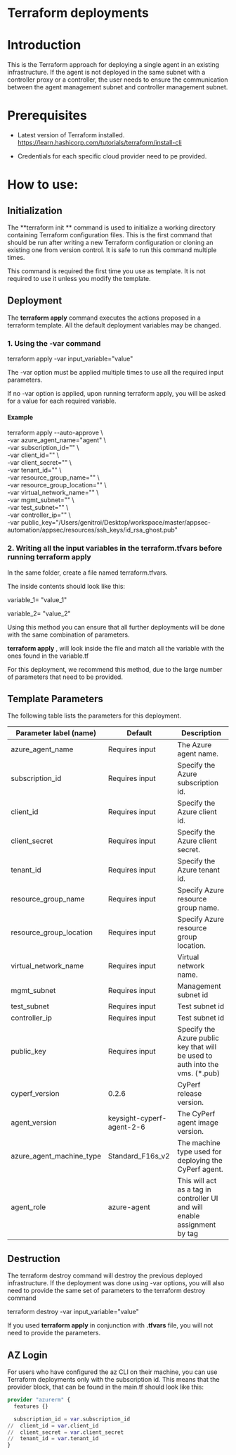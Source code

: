 # Terraform deployments

# Introduction

This is the Terraform approach for deploying a single agent in an existing infrastructure.
If the agent is not deployed in the same subnet with a controller proxy or a controller,
the user needs to ensure the communication between the agent management subnet and controller management subnet.

# Prerequisites

- Latest version of Terraform installed. https://learn.hashicorp.com/tutorials/terraform/install-cli

- Credentials for each specific cloud provider need to pe provided.

# How to use:

## Initialization

The  **terraform init ** command is used to initialize a working directory containing Terraform configuration files. This is the first command that should be run after writing a new Terraform configuration or cloning an existing one from version control. It is safe to run this command multiple times.

This command is required the first time you use as template. It is not required to use it unless you modify the template.

## Deployment

The  **terraform apply**  command executes the actions proposed in a terraform template. All the default deployment variables may be changed.

### 1. Using the **-var** command

terraform apply -var input\_variable=&quot;value&quot;

The -var option must be applied multiple times to use all the required input parameters.

If no -var option is applied, upon running terraform apply, you will be asked for a value for each required variable.

#### Example

terraform apply --auto-approve \  
-var azure_agent_name="agent" \  
-var subscription_id="" \  
-var client_id="" \  
-var client_secret="" \  
-var tenant_id="" \  
-var resource_group_name="" \  
-var resource_group_location="" \  
-var virtual_network_name="" \  
-var mgmt_subnet="" \  
-var test_subnet="" \  
-var controller_ip="" \  
-var public_key="/Users/genitroi/Desktop/workspace/master/appsec-automation/appsec/resources/ssh_keys/id_rsa_ghost.pub"

### 2. Writing all the input variables in the terraform.tfvars before running terraform apply

In the same folder, create a file named terraform.tfvars.

The inside contents should look like this:

variable_1= "value\_1"

variable_2= "value\_2"

Using this method you can ensure that all further deployments will be done with the same combination of parameters.

**terraform apply** , will look inside the file and match all the variable with the ones found in the variable.tf

For this deployment, we recommend this method, due to the large number of parameters that need to be provided.

## Template Parameters

The following table lists the parameters for this deployment.

| **Parameter label (name)**                  | **Default**            | **Description**  |
| ----------------------- | ----------------- | ----- |
| azure_agent_name | Requires input | The Azure agent name. |
| subscription_id     | Requires input   | Specify the Azure subscription id.    |
| client_id       | Requires input   | Specify the Azure client id.   |
| client_secret     | Requires input     | Specify the Azure client secret.   |
| tenant_id       | Requires input    | Specify the Azure tenant id.   |
| resource_group_name     | Requires input   | Specify Azure resource group name. |
| resource_group_location     | Requires input   | Specify Azure resource group location. |
| virtual_network_name     | Requires input   | Virtual network name. |
| mgmt_subnet | Requires input    | Management subnet id |
| test_subnet | Requires input    | Test subnet id |
| controller_ip | Requires input    | Test subnet id |
| public_key       | Requires input    | Specify the Azure public key that will be used to auth into the vms. (*.pub)   |
| cyperf_version   | 0.2.6            | CyPerf release version. |
| agent_version   | keysight-cyperf-agent-2-6            | The  CyPerf agent image version. |
| azure_agent_machine_type   | Standard_F16s_v2   | The machine type used for deploying the CyPerf agent. |
| agent_role | azure-agent | This will act as a tag in controller UI and will enable assignment by tag|

## Destruction

The terraform destroy command will destroy the previous deployed infrastructure.
If the deployment was done using -var options, you will also need to provide the same set of parameters to the terraform destroy command

terraform destroy -var input\_variable=&quot;value&quot;

If you used **terraform apply** in conjunction with **.tfvars** file, you will not need to provide the parameters.

## AZ Login

For users who have configured the az CLI on their machine, you can use Terraform deployments only with the subscription id.
This means that the provider block, that can be found in the main.tf should look like this:

```terraform
provider "azurerm" {
  features {}

  subscription_id = var.subscription_id
//  client_id = var.client_id
//  client_secret = var.client_secret
//  tenant_id = var.tenant_id
}
```